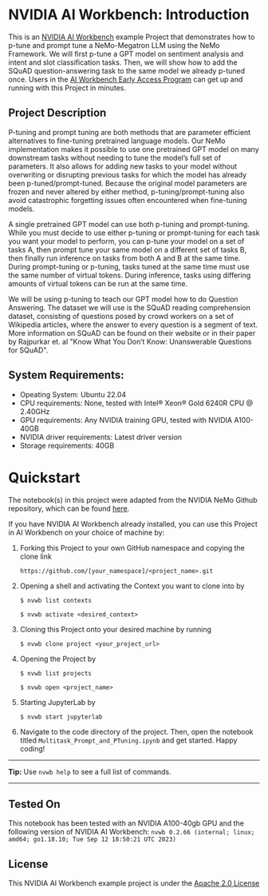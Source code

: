 # NVIDIA AI Workbench: Introduction
This is an [NVIDIA AI Workbench](https://developer.nvidia.com/blog/develop-and-deploy-scalable-generative-ai-models-seamlessly-with-nvidia-ai-workbench/) example Project that demonstrates how to p-tune and prompt tune a NeMo-Megatron LLM using the NeMo Framework. We will first p-tune a GPT model on sentiment analysis and intent and slot classification tasks. Then, we will show how to add the SQuAD question-answering task to the same model we already p-tuned once. Users in the [AI Workbench Early Access Program](https://developer.nvidia.com/ai-workbench-early-access) can get up and running with this Project in minutes.

## Project Description
P-tuning and prompt tuning are both methods that are parameter efficient alternatives to fine-tuning pretrained language models. Our NeMo implementation makes it possible to use one pretrained GPT model on many downstream tasks without needing to tune the model’s full set of parameters. It also allows for adding new tasks to your model without overwriting or disrupting previous tasks for which the model has already been p-tuned/prompt-tuned. Because the original model parameters are frozen and never altered by either method, p-tuning/prompt-tuning also avoid catastrophic forgetting issues often encountered when fine-tuning models.

A single pretrained GPT model can use both p-tuning and prompt-tuning. While you must decide to use either p-tuning or prompt-tuning for each task you want your model to perform, you can p-tune your model on a set of tasks A, then prompt tune your same model on a different set of tasks B, then finally run inference on tasks from both A and B at the same time. During prompt-tuning or p-tuning, tasks tuned at the same time must use the same number of virtual tokens. During inference, tasks using differing amounts of virtual tokens can be run at the same time.

We will be using p-tuning to teach our GPT model how to do Question Answering. The dataset we will use is the SQuAD reading comprehension dataset, consisting of questions posed by crowd workers on a set of Wikipedia articles, where the answer to every question is a segment of text. More information on SQuAD can be found on their website or in their paper by Rajpurkar et. al "Know What You Don’t Know: Unanswerable Questions for SQuAD".

## System Requirements:
* Opeating System: Ubuntu 22.04
* CPU requirements: None, tested with Intel&reg; Xeon&reg; Gold 6240R CPU @ 2.40GHz
* GPU requirements: Any NVIDIA training GPU, tested with NVIDIA A100-40GB
* NVIDIA driver requirements: Latest driver version
* Storage requirements: 40GB

# Quickstart
The notebook(s) in this project were adapted from the NVIDIA NeMo Github repository, which can be found [here](https://github.com/NVIDIA/NeMo/tree/main/tutorials/nlp).

If you have NVIDIA AI Workbench already installed, you can use this Project in AI Workbench on your choice of machine by:
1. Forking this Project to your own GitHub namespace and copying the clone link

   ```https://github.com/[your_namespace]/<project_name>.git```
   
2. Opening a shell and activating the Context you want to clone into by

   ```
   $ nvwb list contexts
   
   $ nvwb activate <desired_context>
   ```
   
3. Cloning this Project onto your desired machine by running

   ```
   $ nvwb clone project <your_project_url>
   ```
   
4. Opening the Project by

   ```
   $ nvwb list projects
   
   $ nvwb open <project_name>
   ```
   
5. Starting JupyterLab by

   ```
   $ nvwb start jupyterlab
   ```

6. Navigate to the code directory of the project. Then, open the notebook titled ```Multitask_Prompt_and_PTuning.ipynb``` and get started. Happy coding!

---
**Tip:** Use ```nvwb help``` to see a full list of commands. 

---

## Tested On
This notebook has been tested with an NVIDIA A100-40gb GPU and the following version of NVIDIA AI Workbench: ```nvwb 0.2.66 (internal; linux; amd64; go1.18.10; Tue Sep 12 18:50:21 UTC 2023)```

## License
This NVIDIA AI Workbench example project is under the [Apache 2.0 License](https://github.com/NVIDIA/nemo-ptuning/blob/main/LICENSE.txt)
